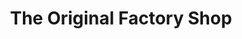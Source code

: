 ---
title: "The Original Factory Shop"
url: /holsworthy/the-original-factory-shop/
shop: variety store
---